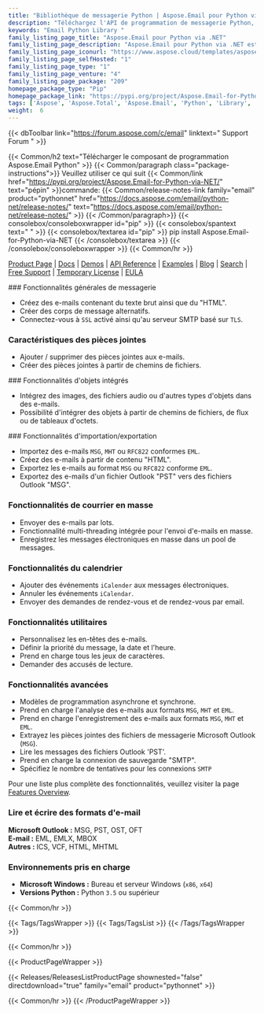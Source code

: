 ```yaml
---
title: "Bibliothèque de messagerie Python | Aspose.Email pour Python via .NET"
description: "Téléchargez l'API de programmation de messagerie Python, qui permet aux développeurs d'économiser du temps et des efforts pour créer, manipuler ou convertir des formats de messages électroniques courants sans se soucier de la complexité de la mise en œuvre du format sous-jacent."
keywords: "Email Python Library "
family_listing_page_title: "Aspose.Email pour Python via .NET"
family_listing_page_description: "Aspose.Email pour Python via .NET est une suite de bibliothèques de classes réunies pour produire un puissant composant de programmation de messagerie qui peut être utilisé pour créer des applications multiplateformes. Aspose.Email pour Python via .NET peut facilement être utilisé sur les plates-formes Windows sans se soucier de l'organisation des formats de message."
family_listing_page_iconurl: "https://www.aspose.cloud/templates/aspose/App_Themes/V3/images/email/272x272/aspose_email-for-python.png"
family_listing_page_selfHosted: "1"
family_listing_page_type: "1"
family_listing_page_venture: "4"
family_listing_page_package: "209"
homepage_package_type: "Pip"
homepage_package_link: "https://pypi.org/project/Aspose.Email-for-Python-via-NET/"
tags: ['Aspose', 'Aspose.Total', 'Aspose.Email', 'Python', 'Library', '.NET', 'Email', 'MSG', 'PST', 'OST', 'OFT', 'EML', 'EMLX', 'MBOX', 'ICS', 'VCF', 'HTML', 'MHTML']
weight:  6
---
```


{{< dbToolbar link="https://forum.aspose.com/c/email" linktext=" Support Forum " >}}

{{< Common/h2 text="Télécharger le composant de programmation Aspose.Email Python"  >}}
{{< Common/paragraph class="package-instructions">}}
Veuillez utiliser ce qui suit
{{< Common/link href="https://pypi.org/project/Aspose.Email-for-Python-via-NET/" text="pépin"  >}}commande:
{{< Common/release-notes-link family="email" product="pythonnet" href="https://docs.aspose.com/email/python-net/release-notes/" text="https://docs.aspose.com/email/python-net/release-notes/"  >}}
{{< /Common/paragraph>}}
{{< consolebox/consoleboxwrapper id="pip" >}}
       {{< consolebox/spantext text=" " >}}
       {{< consolebox/textarea id="pip" >}} pip install Aspose.Email-for-Python-via-NET {{< /consolebox/textarea >}}
{{< /consolebox/consoleboxwrapper >}}
{{< Common/hr >}}

[Product Page](https://products.aspose.com/email/python-net) | [Docs](https://docs.aspose.com/email/pythonnet/) | [Demos](https://products.aspose.app/email/family) | [API Reference](https://apireference.aspose.com/email/java) | [Examples](https://github.com/aspose-email/Aspose.Email-Python-Dotnet/tree/master/Examples) | [Blog](https://blog.aspose.com/category/email/) | [Search](https://search.aspose.com/) | [Free Support](https://forum.aspose.com/c/email) | [Temporary License](https://purchase.aspose.com/temporary-license) | [EULA](https://about.aspose.com/legal/eula/)

### Fonctionnalités générales de messagerie

- Créez des e-mails contenant du texte brut ainsi que du "HTML".
- Créer des corps de message alternatifs.
- Connectez-vous à `SSL` activé ainsi qu'au serveur SMTP basé sur `TLS`.

### Caractéristiques des pièces jointes

- Ajouter / supprimer des pièces jointes aux e-mails.
- Créer des pièces jointes à partir de chemins de fichiers.

### Fonctionnalités d'objets intégrés

- Intégrez des images, des fichiers audio ou d'autres types d'objets dans des e-mails.
- Possibilité d'intégrer des objets à partir de chemins de fichiers, de flux ou de tableaux d'octets.

### Fonctionnalités d'importation/exportation

- Importez des e-mails `MSG`, `MHT` ou `RFC822` conformes `EML`.
- Créez des e-mails à partir de contenu "HTML".
- Exportez les e-mails au format `MSG` ou `RFC822` conforme `EML`.
- Exportez des e-mails d'un fichier Outlook "PST" vers des fichiers Outlook "MSG".

### Fonctionnalités de courrier en masse

- Envoyer des e-mails par lots.
- Fonctionnalité multi-threading intégrée pour l'envoi d'e-mails en masse.
- Enregistrez les messages électroniques en masse dans un pool de messages.

### Fonctionnalités du calendrier

- Ajouter des événements `iCalender` aux messages électroniques.
- Annuler les événements `iCalendar`.
- Envoyer des demandes de rendez-vous et de rendez-vous par email.

### Fonctionnalités utilitaires

- Personnalisez les en-têtes des e-mails.
- Définir la priorité du message, la date et l'heure.
- Prend en charge tous les jeux de caractères.
- Demander des accusés de lecture.

### Fonctionnalités avancées

- Modèles de programmation asynchrone et synchrone.
- Prend en charge l'analyse des e-mails aux formats `MSG`, `MHT` et `EML`.
- Prend en charge l'enregistrement des e-mails aux formats `MSG`, `MHT` et `EML`.
- Extrayez les pièces jointes des fichiers de messagerie Microsoft Outlook (`MSG`).
- Lire les messages des fichiers Outlook 'PST'.
- Prend en charge la connexion de sauvegarde "SMTP".
- Spécifiez le nombre de tentatives pour les connexions `SMTP`

Pour une liste plus complète des fonctionnalités, veuillez visiter la page [Features Overview](https://docs.aspose.com/email/pythonnet/features-overview/).

### Lire et écrire des formats d'e-mail

**Microsoft Outlook :** MSG, PST, OST, OFT\
**E-mail :** EML, EMLX, MBOX\
**Autres :** ICS, VCF, HTML, MHTML

### Environnements pris en charge

- **Microsoft Windows :** Bureau et serveur Windows (`x86`, `x64`)
- **Versions Python :** Python `3.5` ou supérieur

{{< Common/hr >}}

{{< Tags/TagsWrapper >}}
 {{< Tags/TagsList >}}
{{< /Tags/TagsWrapper >}}

{{< Common/hr >}}

{{< ProductPageWrapper >}}
<!-- ReleasesListProductPage-->
   {{< Releases/ReleasesListProductPage shownested="false"  directdownload="true" family="email" product="pythonnet" >}}
<!-- /ReleasesListProductPage-->
{{< Common/hr >}}
{{< /ProductPageWrapper >}}

